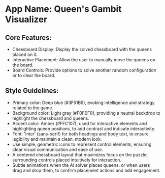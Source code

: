 # **App Name**: Queen's Gambit Visualizer

## Core Features:

- Chessboard Display: Display the solved chessboard with the queens placed on it.
- Interactive Placement: Allow the user to manually move the queens on the board.
- Board Controls: Provide options to solve another random configuration or to clear the board.

## Style Guidelines:

- Primary color: Deep blue (#3F51B5), evoking intelligence and strategy related to the game.
- Background color: Light gray (#F0F0F0), providing a neutral backdrop to highlight the chessboard and queens.
- Accent color: Amber (#FFC107), used for interactive elements and highlighting queen positions, to add contrast and indicate interactivity.
- Font: 'Inter' (sans-serif) for both headings and body text, to ensure legibility and maintain a clean, modern look.
- Use simple, geometric icons to represent control elements, ensuring clear visual communication and ease of use.
- A centered chessboard layout that maximizes focus on the puzzle; surrounding controls placed intuitively for interaction.
- Subtle animations when the AI solver places queens, or when users drag and drop them, to confirm placement actions and add engagement.